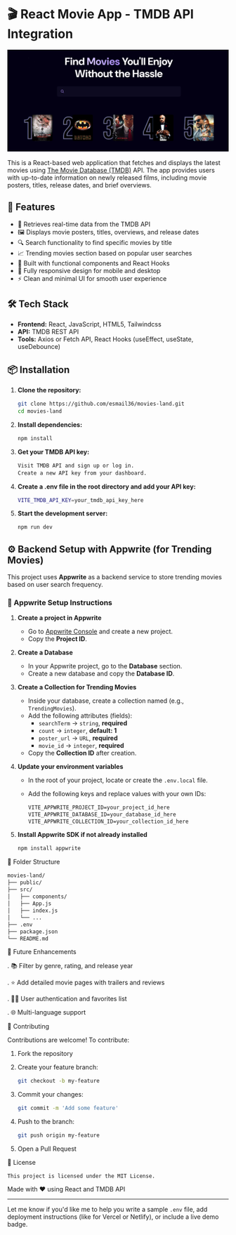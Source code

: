 # 🎬 React Movie App - TMDB API Integration

![App Screenshot](/src/assets/website-screenshot.png)

This is a React-based web application that fetches and displays the latest movies using [The Movie Database (TMDB)](https://www.themoviedb.org/) API. The app provides users with up-to-date information on newly released films, including movie posters, titles, release dates, and brief overviews.

## 🚀 Features

- 🔄 Retrieves real-time data from the TMDB API  
- 🖼️ Displays movie posters, titles, overviews, and release dates  
- 🔍 Search functionality to find specific movies by title  
- 📈 Trending movies section based on popular user searches  
- 🎯 Built with functional components and React Hooks  
- 📱 Fully responsive design for mobile and desktop  
- ⚡ Clean and minimal UI for smooth user experience  

## 🛠️ Tech Stack

- **Frontend:** React, JavaScript, HTML5, Tailwindcss  
- **API:** TMDB REST API  
- **Tools:** Axios or Fetch API, React Hooks (useEffect, useState, useDebounce)  

## 📦 Installation

1. **Clone the repository:**
   ```bash
   git clone https://github.com/esmail36/movies-land.git
   cd movies-land


2. **Install dependencies:**
    ```bash
   npm install


3. **Get your TMDB API key:**
    ```bash
   Visit TMDB API and sign up or log in.
   Create a new API key from your dashboard.


4. **Create a .env file in the root directory and add your API key:**
    ```bash
   VITE_TMDB_API_KEY=your_tmdb_api_key_here


5. **Start the development server:**
    ```bash
   npm run dev

## ⚙️ Backend Setup with Appwrite (for Trending Movies)

This project uses **Appwrite** as a backend service to store trending movies based on user search frequency.

### 🔧 Appwrite Setup Instructions

1. **Create a project in Appwrite**
   - Go to [Appwrite Console](https://cloud.appwrite.io/) and create a new project.
   - Copy the **Project ID**.

2. **Create a Database**
   - In your Appwrite project, go to the **Database** section.
   - Create a new database and copy the **Database ID**.

3. **Create a Collection for Trending Movies**
   - Inside your database, create a collection named (e.g., `TrendingMovies`).
   - Add the following attributes (fields):
     - `searchTerm` → `string`, **required**
     - `count` → `integer`, **default: 1**
     - `poster_url` → `URL`, **required**
     - `movie_id` → `integer`, **required**
   - Copy the **Collection ID** after creation.

4. **Update your environment variables**
   - In the root of your project, locate or create the `.env.local` file.
   - Add the following keys and replace values with your own IDs:

     ```env
     VITE_APPWRITE_PROJECT_ID=your_project_id_here
     VITE_APPWRITE_DATABASE_ID=your_database_id_here
     VITE_APPWRITE_COLLECTION_ID=your_collection_id_here
     ```

5. **Install Appwrite SDK if not already installed**
   ```bash
   npm install appwrite

📂 Folder Structure

    movies-land/
    ├── public/
    ├── src/
    │   ├── components/
    │   ├── App.js
    │   ├── index.js
    │   └── ...
    ├── .env
    ├── package.json
    └── README.md

🧪 Future Enhancements

. 📚 Filter by genre, rating, and release year

. ⭐ Add detailed movie pages with trailers and reviews

. 🧑‍💻 User authentication and favorites list

. 🌐 Multi-language support

🙌 Contributing

Contributions are welcome! To contribute:

1. Fork the repository

2. Create your feature branch:
    ```bash
    git checkout -b my-feature
3. Commit your changes:
    ```bash
    git commit -m 'Add some feature'
4. Push to the branch:
    ```bash
    git push origin my-feature
5. Open a Pull Request

📄 License

    This project is licensed under the MIT License.

Made with ❤️ using React and TMDB API

    
---

Let me know if you'd like me to help you write a sample `.env` file, add deployment instructions (like for Vercel or Netlify), or include a live demo badge.
